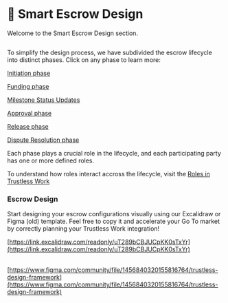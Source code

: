 # 🥸 Smart Escrow Design

Welcome to the Smart Escrow Design section.&#x20;

<figure><img src="../../.gitbook/assets/image (21).png" alt=""><figcaption></figcaption></figure>



To simplify the design process, we have subdivided the escrow lifecycle into distinct phases. Click on any phase to learn more:

[Initiation phase](escrow-lifecycle/initiation-phase.md)

[Funding phase](escrow-lifecycle/funding-phase.md)

[Milestone Status Updates](escrow-lifecycle/milestone-status-update.md)

[Approval phase](escrow-lifecycle/approval-phase.md)

[Release phase](escrow-lifecycle/release-phase.md)

[Dispute Resolution phase](escrow-lifecycle/dispute-resolution.md)

Each phase plays a crucial role in the lifecycle, and each participating party has one or more defined roles.

To understand how roles interact accross the lifecycle, visit the [Roles in Trustless Work](roles-in-trustless-work.md)

### Escrow Design

Start designing your escrow configurations visually using our Excalidraw or Figma (old)  template. Feel free to copy it and accelerate your Go To market by correctly planning your Trustless Work integration!

[https://link.excalidraw.com/readonly/uT289bCBJUCpKK0sTxYr](https://link.excalidraw.com/readonly/uT289bCBJUCpKK0sTxYr)

&#x20;\
[https://www.figma.com/community/file/1456840320155816764/trustless-design-framework](https://www.figma.com/community/file/1456840320155816764/trustless-design-framework)
